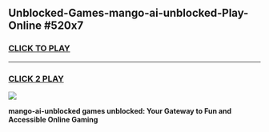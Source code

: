 
## Unblocked-Games-mango-ai-unblocked-Play-Online #520x7
<h3>
<a href="https://news.freeplayer.one?title=mango-ai-unblocked&ref=3">CLICK TO PLAY</a></h3>
<hr>

<h3>
<a href="https://news.freeplayer.one?title=mango-ai-unblocked&ref=3">CLICK 2 PLAY</a>
  
</h3>

<a href="https://news.freeplayer.one?title=mango-ai-unblocked&ref=3"><img src="https://clearcache.store/games.png"></a>


**mango-ai-unblocked games unblocked: Your Gateway to Fun and Accessible Online Gaming**
